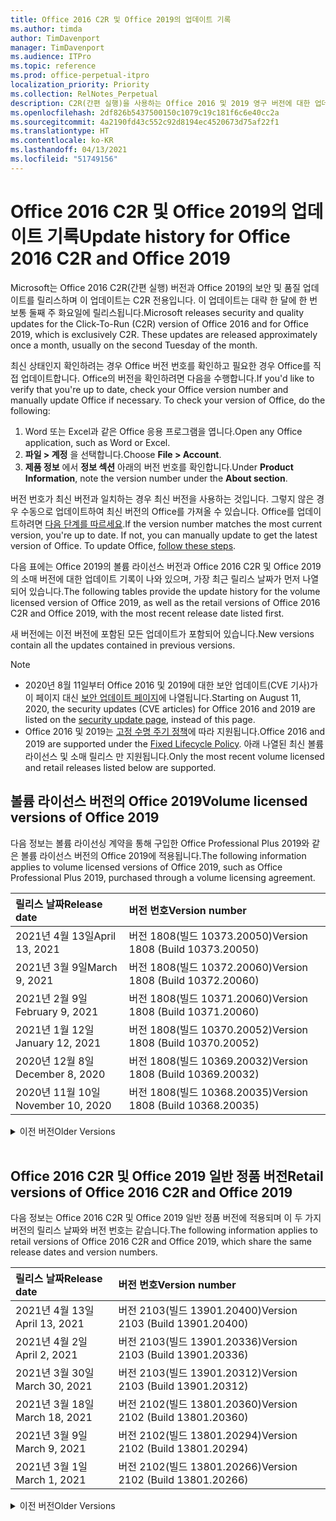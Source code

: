 ```yaml
---
title: Office 2016 C2R 및 Office 2019의 업데이트 기록
ms.author: timda
author: TimDavenport
manager: TimDavenport
ms.audience: ITPro
ms.topic: reference
ms.prod: office-perpetual-itpro
localization_priority: Priority
ms.collection: RelNotes_Perpetual
description: C2R(간편 실행)을 사용하는 Office 2016 및 2019 영구 버전에 대한 업데이트 기록을 IT 전문가에게 제공합니다.
ms.openlocfilehash: 2df826b5437500150c1079c19c181f6c6e40cc2a
ms.sourcegitcommit: 4a2190fd43c552c92d8194ec4520673d75af22f1
ms.translationtype: HT
ms.contentlocale: ko-KR
ms.lasthandoff: 04/13/2021
ms.locfileid: "51749156"
---
```

# <a name="update-history-for-office-2016-c2r-and-office-2019"></a><span data-ttu-id="89fa6-103">Office 2016 C2R 및 Office 2019의 업데이트 기록</span><span class="sxs-lookup"><span data-stu-id="89fa6-103">Update history for Office 2016 C2R and Office 2019</span></span>

<span data-ttu-id="89fa6-p101">Microsoft는 Office 2016 C2R(간편 실행) 버전과 Office 2019의 보안 및 품질 업데이트를 릴리스하며 이 업데이트는 C2R 전용입니다. 이 업데이트는 대략 한 달에 한 번 보통 둘째 주 화요일에 릴리스됩니다.</span><span class="sxs-lookup"><span data-stu-id="89fa6-p101">Microsoft releases security and quality updates for the Click-To-Run (C2R) version of Office 2016 and for Office 2019, which is exclusively C2R. These updates are released approximately once a month, usually on the second Tuesday of the month.</span></span>

<span data-ttu-id="89fa6-p102">최신 상태인지 확인하려는 경우 Office 버전 번호를 확인하고 필요한 경우 Office를 직접 업데이트합니다. Office의 버전을 확인하려면 다음을 수행합니다.</span><span class="sxs-lookup"><span data-stu-id="89fa6-p102">If you'd like to verify that you're up to date, check your Office version number and manually update Office if necessary. To check your version of Office, do the following:</span></span>

  1.    <span data-ttu-id="89fa6-108">Word 또는 Excel과 같은 Office 응용 프로그램을 엽니다.</span><span class="sxs-lookup"><span data-stu-id="89fa6-108">Open any Office application, such as Word or Excel.</span></span>
  2.    <span data-ttu-id="89fa6-109">**파일 > 계정** 을 선택합니다.</span><span class="sxs-lookup"><span data-stu-id="89fa6-109">Choose **File > Account**.</span></span>
  3.    <span data-ttu-id="89fa6-110">**제품 정보** 에서 **정보 섹션** 아래의 버전 번호를 확인합니다.</span><span class="sxs-lookup"><span data-stu-id="89fa6-110">Under **Product Information**, note the version number under the **About section**.</span></span>

<span data-ttu-id="89fa6-p103">버전 번호가 최신 버전과 일치하는 경우 최신 버전을 사용하는 것입니다. 그렇지 않은 경우 수동으로 업데이트하여 최신 버전의 Office를 가져올 수 있습니다. Office를 업데이트하려면 [다음 단계를 따르세요](https://support.office.com/article/2ab296f3-7f03-43a2-8e50-46de917611c5).</span><span class="sxs-lookup"><span data-stu-id="89fa6-p103">If the version number matches the most current version, you're up to date. If not, you can manually update to get the latest version of Office. To update Office, [follow these steps](https://support.office.com/article/2ab296f3-7f03-43a2-8e50-46de917611c5).</span></span>


<span data-ttu-id="89fa6-114">다음 표에는 Office 2019의 볼륨 라이선스 버전과 Office 2016 C2R 및 Office 2019의 소매 버전에 대한 업데이트 기록이 나와 있으며, 가장 최근 릴리스 날짜가 먼저 나열되어 있습니다.</span><span class="sxs-lookup"><span data-stu-id="89fa6-114">The following tables provide the update history for the volume licensed version of Office 2019, as well as the retail versions of Office 2016 C2R and Office 2019, with the most recent release date listed first.</span></span>

<span data-ttu-id="89fa6-115">새 버전에는 이전 버전에 포함된 모든 업데이트가 포함되어 있습니다.</span><span class="sxs-lookup"><span data-stu-id="89fa6-115">New versions contain all the updates contained in previous versions.</span></span>


 > [!NOTE]
> - <span data-ttu-id="89fa6-116">2020년 8월 11일부터 Office 2016 및 2019에 대한 보안 업데이트(CVE 기사)가 이 페이지 대신 [ 보안 업데이트 페이지](./microsoft365-apps-security-updates.md)에 나열됩니다.</span><span class="sxs-lookup"><span data-stu-id="89fa6-116">Starting on August 11, 2020, the security updates (CVE articles) for Office 2016 and 2019 are listed on the [security update page](./microsoft365-apps-security-updates.md), instead of this page.</span></span> 
> - <span data-ttu-id="89fa6-117">Office 2016 및 2019는 [고정 수명 주기 정책](/lifecycle/policies/fixed)에 따라 지원됩니다.</span><span class="sxs-lookup"><span data-stu-id="89fa6-117">Office 2016 and 2019 are supported under the [Fixed Lifecycle Policy](/lifecycle/policies/fixed).</span></span> <span data-ttu-id="89fa6-118">아래 나열된 최신 볼륨 라이선스 및 소매 릴리스 만 지원됩니다.</span><span class="sxs-lookup"><span data-stu-id="89fa6-118">Only the most recent volume licensed and retail releases listed below are supported.</span></span>


## <a name="volume-licensed-versions-of-office-2019"></a><span data-ttu-id="89fa6-119">볼륨 라이선스 버전의 Office 2019</span><span class="sxs-lookup"><span data-stu-id="89fa6-119">Volume licensed versions of Office 2019</span></span>
<span data-ttu-id="89fa6-120">다음 정보는 볼륨 라이선싱 계약을 통해 구입한 Office Professional Plus 2019와 같은 볼륨 라이선스 버전의 Office 2019에 적용됩니다.</span><span class="sxs-lookup"><span data-stu-id="89fa6-120">The following information applies to volume licensed versions of Office 2019, such as Office Professional Plus 2019, purchased through a volume licensing agreement.</span></span>

[//]: # (VL 테이블 시작 제거 안 함)


|<span data-ttu-id="89fa6-122">**릴리스 날짜**</span><span class="sxs-lookup"><span data-stu-id="89fa6-122">**Release date**</span></span>|<span data-ttu-id="89fa6-123">**버전 번호**</span><span class="sxs-lookup"><span data-stu-id="89fa6-123">**Version number**</span></span>|
|:-----|:-----|
|<span data-ttu-id="89fa6-124">2021년 4월 13일</span><span class="sxs-lookup"><span data-stu-id="89fa6-124">April 13, 2021</span></span>|<span data-ttu-id="89fa6-125">버전 1808(빌드 10373.20050)</span><span class="sxs-lookup"><span data-stu-id="89fa6-125">Version 1808 (Build 10373.20050)</span></span>|
|<span data-ttu-id="89fa6-126">2021년 3월 9일</span><span class="sxs-lookup"><span data-stu-id="89fa6-126">March 9, 2021</span></span>|<span data-ttu-id="89fa6-127">버전 1808(빌드 10372.20060)</span><span class="sxs-lookup"><span data-stu-id="89fa6-127">Version 1808 (Build 10372.20060)</span></span>|
|<span data-ttu-id="89fa6-128">2021년 2월 9일</span><span class="sxs-lookup"><span data-stu-id="89fa6-128">February 9, 2021</span></span>|<span data-ttu-id="89fa6-129">버전 1808(빌드 10371.20060)</span><span class="sxs-lookup"><span data-stu-id="89fa6-129">Version 1808 (Build 10371.20060)</span></span>|
|<span data-ttu-id="89fa6-130">2021년 1월 12일</span><span class="sxs-lookup"><span data-stu-id="89fa6-130">January 12, 2021</span></span>|<span data-ttu-id="89fa6-131">버전 1808(빌드 10370.20052)</span><span class="sxs-lookup"><span data-stu-id="89fa6-131">Version 1808 (Build 10370.20052)</span></span>|
|<span data-ttu-id="89fa6-132">2020년 12월 8일</span><span class="sxs-lookup"><span data-stu-id="89fa6-132">December 8, 2020</span></span>|<span data-ttu-id="89fa6-133">버전 1808(빌드 10369.20032)</span><span class="sxs-lookup"><span data-stu-id="89fa6-133">Version 1808 (Build 10369.20032)</span></span>|
|<span data-ttu-id="89fa6-134">2020년 11월 10일</span><span class="sxs-lookup"><span data-stu-id="89fa6-134">November 10, 2020</span></span>|<span data-ttu-id="89fa6-135">버전 1808(빌드 10368.20035)</span><span class="sxs-lookup"><span data-stu-id="89fa6-135">Version 1808 (Build 10368.20035)</span></span>|


[//]: # (VL TABLE END를 제거하지 마십시오.)

<details>
<summary><span data-ttu-id="89fa6-137">이전 버전</span><span class="sxs-lookup"><span data-stu-id="89fa6-137">Older Versions</span></span></summary>
 

[//]: # (VL 오래된 테이블 시작)을(를) 제거하지 마십시오.


|<span data-ttu-id="89fa6-139">**릴리스 날짜**</span><span class="sxs-lookup"><span data-stu-id="89fa6-139">**Release date**</span></span>|<span data-ttu-id="89fa6-140">**버전 번호**</span><span class="sxs-lookup"><span data-stu-id="89fa6-140">**Version number**</span></span>|
|:-----|:-----|
|<span data-ttu-id="89fa6-141">2020년 10월 13일</span><span class="sxs-lookup"><span data-stu-id="89fa6-141">October 13, 2020</span></span>|<span data-ttu-id="89fa6-142">버전 1808(빌드 10367.20048)</span><span class="sxs-lookup"><span data-stu-id="89fa6-142">Version 1808 (Build 10367.20048)</span></span>|
|<span data-ttu-id="89fa6-143">2020년 9월 8일</span><span class="sxs-lookup"><span data-stu-id="89fa6-143">September 8, 2020</span></span>|<span data-ttu-id="89fa6-144">버전 1808(빌드 10366.20016)</span><span class="sxs-lookup"><span data-stu-id="89fa6-144">Version 1808 (Build 10366.20016)</span></span>|
|<span data-ttu-id="89fa6-145">2020년 8월 11일</span><span class="sxs-lookup"><span data-stu-id="89fa6-145">August 11, 2020</span></span>|<span data-ttu-id="89fa6-146">버전 1808(빌드 10364.20059)</span><span class="sxs-lookup"><span data-stu-id="89fa6-146">Version 1808 (Build 10364.20059)</span></span>|
|<span data-ttu-id="89fa6-147">2020년 7월 14일</span><span class="sxs-lookup"><span data-stu-id="89fa6-147">July 14, 2020</span></span>   |<span data-ttu-id="89fa6-148">버전 1808(빌드 10363.20015)</span><span class="sxs-lookup"><span data-stu-id="89fa6-148">Version 1808 (Build 10363.20015)</span></span>  |
|<span data-ttu-id="89fa6-149">2020년 6월 9일</span><span class="sxs-lookup"><span data-stu-id="89fa6-149">June 9, 2020</span></span>   |<span data-ttu-id="89fa6-150">버전 1808(빌드 10361.20002)</span><span class="sxs-lookup"><span data-stu-id="89fa6-150">Version 1808 (Build 10361.20002)</span></span>  |
|<span data-ttu-id="89fa6-151">2020년 5월 12일</span><span class="sxs-lookup"><span data-stu-id="89fa6-151">May 12, 2020</span></span>   |<span data-ttu-id="89fa6-152">버전 1808(빌드 10359.20023)</span><span class="sxs-lookup"><span data-stu-id="89fa6-152">Version 1808 (Build 10359.20023)</span></span>  |
|<span data-ttu-id="89fa6-153">2020년 4월 14일</span><span class="sxs-lookup"><span data-stu-id="89fa6-153">April 14, 2020</span></span>   |<span data-ttu-id="89fa6-154">버전 1808(빌드 10358.20061)</span><span class="sxs-lookup"><span data-stu-id="89fa6-154">Version 1808 (Build 10358.20061)</span></span>  |
|<span data-ttu-id="89fa6-155">2020년 3월 10일</span><span class="sxs-lookup"><span data-stu-id="89fa6-155">March 10, 2020</span></span>   |<span data-ttu-id="89fa6-156">버전 1808 (빌드 10357.20081)</span><span class="sxs-lookup"><span data-stu-id="89fa6-156">Version 1808 (Build 10357.20081)</span></span>  |
|<span data-ttu-id="89fa6-157">2020년 2월 11일</span><span class="sxs-lookup"><span data-stu-id="89fa6-157">February 11, 2020</span></span>   |<span data-ttu-id="89fa6-158">버전 1808 (빌드 10356.20006)</span><span class="sxs-lookup"><span data-stu-id="89fa6-158">Version 1808 (Build 10356.20006)</span></span>  |


[//]: # (VL 오래된 테이블 종료)를 제거하지 마십시오.

</details>


<br/>

## <a name="retail-versions-of-office-2016-c2r-and-office-2019"></a><span data-ttu-id="89fa6-160">Office 2016 C2R 및 Office 2019 일반 정품 버전</span><span class="sxs-lookup"><span data-stu-id="89fa6-160">Retail versions of Office 2016 C2R and Office 2019</span></span>
<span data-ttu-id="89fa6-161">다음 정보는 Office 2016 C2R 및 Office 2019 일반 정품 버전에 적용되며 이 두 가지 버전의 릴리스 날짜와 버전 번호는 같습니다.</span><span class="sxs-lookup"><span data-stu-id="89fa6-161">The following information applies to retail versions of Office 2016 C2R and Office 2019, which share the same release dates and version numbers.</span></span>

[//]: # (VL 테이블 시작 제거 안 함)


|<span data-ttu-id="89fa6-163">**릴리스 날짜**</span><span class="sxs-lookup"><span data-stu-id="89fa6-163">**Release date**</span></span>|<span data-ttu-id="89fa6-164">**버전 번호**</span><span class="sxs-lookup"><span data-stu-id="89fa6-164">**Version number**</span></span>|
|:-----|:-----|
|<span data-ttu-id="89fa6-165">2021년 4월 13일</span><span class="sxs-lookup"><span data-stu-id="89fa6-165">April 13, 2021</span></span>|<span data-ttu-id="89fa6-166">버전 2103(빌드 13901.20400)</span><span class="sxs-lookup"><span data-stu-id="89fa6-166">Version 2103 (Build 13901.20400)</span></span>|
|<span data-ttu-id="89fa6-167">2021년 4월 2일</span><span class="sxs-lookup"><span data-stu-id="89fa6-167">April 2, 2021</span></span>|<span data-ttu-id="89fa6-168">버전 2103(빌드 13901.20336)</span><span class="sxs-lookup"><span data-stu-id="89fa6-168">Version 2103 (Build 13901.20336)</span></span>|
|<span data-ttu-id="89fa6-169">2021년 3월 30일</span><span class="sxs-lookup"><span data-stu-id="89fa6-169">March 30, 2021</span></span>|<span data-ttu-id="89fa6-170">버전 2103(빌드 13901.20312)</span><span class="sxs-lookup"><span data-stu-id="89fa6-170">Version 2103 (Build 13901.20312)</span></span>|
|<span data-ttu-id="89fa6-171">2021년 3월 18일</span><span class="sxs-lookup"><span data-stu-id="89fa6-171">March 18, 2021</span></span>|<span data-ttu-id="89fa6-172">버전 2102(빌드 13801.20360)</span><span class="sxs-lookup"><span data-stu-id="89fa6-172">Version 2102 (Build 13801.20360)</span></span>|
|<span data-ttu-id="89fa6-173">2021년 3월 9일</span><span class="sxs-lookup"><span data-stu-id="89fa6-173">March 9, 2021</span></span>|<span data-ttu-id="89fa6-174">버전 2102(빌드 13801.20294)</span><span class="sxs-lookup"><span data-stu-id="89fa6-174">Version 2102 (Build 13801.20294)</span></span>|
|<span data-ttu-id="89fa6-175">2021년 3월 1일</span><span class="sxs-lookup"><span data-stu-id="89fa6-175">March 1, 2021</span></span>|<span data-ttu-id="89fa6-176">버전 2102(빌드 13801.20266)</span><span class="sxs-lookup"><span data-stu-id="89fa6-176">Version 2102 (Build 13801.20266)</span></span>|


[//]: # (VL 테이블 시작 제거 안 함)

<details>
<summary><span data-ttu-id="89fa6-178">이전 버전</span><span class="sxs-lookup"><span data-stu-id="89fa6-178">Older Versions</span></span></summary>
 

[//]: # (VL 테이블 시작 제거 안 함)


|<span data-ttu-id="89fa6-180">**릴리스 날짜**</span><span class="sxs-lookup"><span data-stu-id="89fa6-180">**Release date**</span></span>|<span data-ttu-id="89fa6-181">**버전 번호**</span><span class="sxs-lookup"><span data-stu-id="89fa6-181">**Version number**</span></span>|
|:-----|:-----|
|<span data-ttu-id="89fa6-182">2021년 2월 16일</span><span class="sxs-lookup"><span data-stu-id="89fa6-182">February 16, 2021</span></span>|<span data-ttu-id="89fa6-183">버전 2101(빌드 13628.20448)</span><span class="sxs-lookup"><span data-stu-id="89fa6-183">Version 2101 (Build 13628.20448)</span></span>|
|<span data-ttu-id="89fa6-184">2021년 2월 9일</span><span class="sxs-lookup"><span data-stu-id="89fa6-184">February 9, 2021</span></span>|<span data-ttu-id="89fa6-185">버전 2101(빌드 13628.20380)</span><span class="sxs-lookup"><span data-stu-id="89fa6-185">Version 2101 (Build 13628.20380)</span></span>|
|<span data-ttu-id="89fa6-186">2021년 1월 26일</span><span class="sxs-lookup"><span data-stu-id="89fa6-186">January 26, 2021</span></span>|<span data-ttu-id="89fa6-187">버전 2101(빌드 13628.20274)</span><span class="sxs-lookup"><span data-stu-id="89fa6-187">Version 2101 (Build 13628.20274)</span></span>|
|<span data-ttu-id="89fa6-188">2021년 1월 21일</span><span class="sxs-lookup"><span data-stu-id="89fa6-188">January 21, 2021</span></span>|<span data-ttu-id="89fa6-189">버전 2012(빌드 13530.20440)</span><span class="sxs-lookup"><span data-stu-id="89fa6-189">Version 2012 (Build 13530.20440)</span></span>|
|<span data-ttu-id="89fa6-190">2021년 1월 12일</span><span class="sxs-lookup"><span data-stu-id="89fa6-190">January 12, 2021</span></span>|<span data-ttu-id="89fa6-191">버전 2012(빌드 13530.20376)</span><span class="sxs-lookup"><span data-stu-id="89fa6-191">Version 2012 (Build 13530.20376)</span></span>|
|<span data-ttu-id="89fa6-192">2021년 1월 5일</span><span class="sxs-lookup"><span data-stu-id="89fa6-192">January 5, 2021</span></span>|<span data-ttu-id="89fa6-193">버전 2012(빌드 13530.20316)</span><span class="sxs-lookup"><span data-stu-id="89fa6-193">Version 2012 (Build 13530.20316)</span></span>|
|<span data-ttu-id="89fa6-194">2020년 12월 21일</span><span class="sxs-lookup"><span data-stu-id="89fa6-194">December 21, 2020</span></span>|<span data-ttu-id="89fa6-195">버전 2011(빌드 13426.20404)</span><span class="sxs-lookup"><span data-stu-id="89fa6-195">Version 2011 (Build 13426.20404)</span></span>|
|<span data-ttu-id="89fa6-196">2020년 12월 8일</span><span class="sxs-lookup"><span data-stu-id="89fa6-196">December 8, 2020</span></span>|<span data-ttu-id="89fa6-197">버전 2011(빌드 13426.20332)</span><span class="sxs-lookup"><span data-stu-id="89fa6-197">Version 2011 (Build 13426.20332)</span></span>|
|<span data-ttu-id="89fa6-198">2020년 12월 2일</span><span class="sxs-lookup"><span data-stu-id="89fa6-198">December 2, 2020</span></span>|<span data-ttu-id="89fa6-199">버전 2011(빌드 13426.20308)</span><span class="sxs-lookup"><span data-stu-id="89fa6-199">Version 2011 (Build 13426.20308)</span></span>|
|<span data-ttu-id="89fa6-200">2020년 11월 30일</span><span class="sxs-lookup"><span data-stu-id="89fa6-200">November 30, 2020</span></span>|<span data-ttu-id="89fa6-201">버전 2011(빌드 13426.20294)</span><span class="sxs-lookup"><span data-stu-id="89fa6-201">Version 2011 (Build 13426.20294)</span></span>|
|<span data-ttu-id="89fa6-202">2020년 11월 23일</span><span class="sxs-lookup"><span data-stu-id="89fa6-202">November 23, 2020</span></span>|<span data-ttu-id="89fa6-203">버전 2011(빌드 13426.20274)</span><span class="sxs-lookup"><span data-stu-id="89fa6-203">Version 2011 (Build 13426.20274)</span></span>|
|<span data-ttu-id="89fa6-204">2020년 11월 17일</span><span class="sxs-lookup"><span data-stu-id="89fa6-204">November 17, 2020</span></span>|<span data-ttu-id="89fa6-205">버전 2010(빌드 13328.20408)</span><span class="sxs-lookup"><span data-stu-id="89fa6-205">Version 2010 (Build 13328.20408)</span></span>|
|<span data-ttu-id="89fa6-206">2020년 11월 10일</span><span class="sxs-lookup"><span data-stu-id="89fa6-206">November 10, 2020</span></span>|<span data-ttu-id="89fa6-207">버전 2010(빌드 13328.20356)</span><span class="sxs-lookup"><span data-stu-id="89fa6-207">Version 2010 (Build 13328.20356)</span></span>|
|<span data-ttu-id="89fa6-208">2020년 10월 27일</span><span class="sxs-lookup"><span data-stu-id="89fa6-208">October 27, 2020</span></span>|<span data-ttu-id="89fa6-209">버전 2010(빌드 13328.20292)</span><span class="sxs-lookup"><span data-stu-id="89fa6-209">Version 2010 (Build 13328.20292)</span></span>|
|<span data-ttu-id="89fa6-210">2020년 10월 21일</span><span class="sxs-lookup"><span data-stu-id="89fa6-210">October 21, 2020</span></span>|<span data-ttu-id="89fa6-211">버전 2009(빌드 13231.20418)</span><span class="sxs-lookup"><span data-stu-id="89fa6-211">Version 2009 (Build 13231.20418)</span></span>|
|<span data-ttu-id="89fa6-212">2020년 10월 13일</span><span class="sxs-lookup"><span data-stu-id="89fa6-212">October 13, 2020</span></span>|<span data-ttu-id="89fa6-213">버전 2009(빌드 13231.20390)</span><span class="sxs-lookup"><span data-stu-id="89fa6-213">Version 2009 (Build 13231.20390)</span></span>|
|<span data-ttu-id="89fa6-214">2020년 10월 8일</span><span class="sxs-lookup"><span data-stu-id="89fa6-214">October 8, 2020</span></span>|<span data-ttu-id="89fa6-215">버전 2009(빌드 13231.20368)</span><span class="sxs-lookup"><span data-stu-id="89fa6-215">Version 2009 (Build 13231.20368)</span></span>|
|<span data-ttu-id="89fa6-216">2020년 9월 28일</span><span class="sxs-lookup"><span data-stu-id="89fa6-216">September 28, 2020</span></span>|<span data-ttu-id="89fa6-217">버전 2009(빌드 13231.20262)</span><span class="sxs-lookup"><span data-stu-id="89fa6-217">Version 2009 (Build 13231.20262)</span></span>|
|<span data-ttu-id="89fa6-218">2020년 9월 22일</span><span class="sxs-lookup"><span data-stu-id="89fa6-218">September 22, 2020</span></span>|<span data-ttu-id="89fa6-219">버전 2008(빌드 13127.20508)</span><span class="sxs-lookup"><span data-stu-id="89fa6-219">Version 2008 (Build 13127.20508)</span></span>|
|<span data-ttu-id="89fa6-220">2020년 9월 9일</span><span class="sxs-lookup"><span data-stu-id="89fa6-220">September 9, 2020</span></span>|<span data-ttu-id="89fa6-221">버전 2008(빌드 13127.20408)</span><span class="sxs-lookup"><span data-stu-id="89fa6-221">Version 2008 (Build 13127.20408)</span></span>|
|<span data-ttu-id="89fa6-222">2020년 8월 31일</span><span class="sxs-lookup"><span data-stu-id="89fa6-222">August 31, 2020</span></span>|<span data-ttu-id="89fa6-223">버전 2008(빌드 13127.20296)</span><span class="sxs-lookup"><span data-stu-id="89fa6-223">Version 2008 (Build 13127.20296)</span></span>|
|<span data-ttu-id="89fa6-224">2020년 8월 25일</span><span class="sxs-lookup"><span data-stu-id="89fa6-224">August 25, 2020</span></span>|<span data-ttu-id="89fa6-225">버전 2007(빌드 13029.20460)</span><span class="sxs-lookup"><span data-stu-id="89fa6-225">Version 2007 (Build 13029.20460)</span></span>|
|<span data-ttu-id="89fa6-226">2020년 8월 11일</span><span class="sxs-lookup"><span data-stu-id="89fa6-226">August 11, 2020</span></span>|<span data-ttu-id="89fa6-227">버전 2007(빌드 13029.20344)</span><span class="sxs-lookup"><span data-stu-id="89fa6-227">Version 2007 (Build 13029.20344)</span></span>|
|<span data-ttu-id="89fa6-228">2020년 7월 30일</span><span class="sxs-lookup"><span data-stu-id="89fa6-228">July 30, 2020</span></span>|<span data-ttu-id="89fa6-229">버전 2007(빌드 13029.20308)</span><span class="sxs-lookup"><span data-stu-id="89fa6-229">Version 2007 (Build 13029.20308)</span></span>  |
|<span data-ttu-id="89fa6-230">2020년 7월 28일</span><span class="sxs-lookup"><span data-stu-id="89fa6-230">July 28, 2020</span></span>|<span data-ttu-id="89fa6-231">버전 2006(빌드 13001.20498)</span><span class="sxs-lookup"><span data-stu-id="89fa6-231">Version 2006 (Build 13001.20498)</span></span>  |
|<span data-ttu-id="89fa6-232">2020년 7월 14일</span><span class="sxs-lookup"><span data-stu-id="89fa6-232">July 14, 2020</span></span>|<span data-ttu-id="89fa6-233">버전 2006(빌드 13001.20384)</span><span class="sxs-lookup"><span data-stu-id="89fa6-233">Version 2006 (Build 13001.20384)</span></span>  |
|<span data-ttu-id="89fa6-234">2020년 6월 30일</span><span class="sxs-lookup"><span data-stu-id="89fa6-234">June 30, 2020</span></span>|<span data-ttu-id="89fa6-235">버전 2006(빌드 13001.20266)</span><span class="sxs-lookup"><span data-stu-id="89fa6-235">Version 2006 (Build 13001.20266)</span></span>  |
|<span data-ttu-id="89fa6-236">2020년 6월 24일</span><span class="sxs-lookup"><span data-stu-id="89fa6-236">June 24, 2020</span></span>|<span data-ttu-id="89fa6-237">버전 2005(빌드 12827.20470)</span><span class="sxs-lookup"><span data-stu-id="89fa6-237">Version 2005 (Build 12827.20470)</span></span>  |
|<span data-ttu-id="89fa6-238">2020년 6월 9일</span><span class="sxs-lookup"><span data-stu-id="89fa6-238">June 9, 2020</span></span>|<span data-ttu-id="89fa6-239">버전 2005(빌드 12827.20336)</span><span class="sxs-lookup"><span data-stu-id="89fa6-239">Version 2005 (Build 12827.20336)</span></span>  |
|<span data-ttu-id="89fa6-240">2020년 6월 2일</span><span class="sxs-lookup"><span data-stu-id="89fa6-240">June 2, 2020</span></span>|<span data-ttu-id="89fa6-241">버전 2005(빌드 12827.20268)</span><span class="sxs-lookup"><span data-stu-id="89fa6-241">Version 2005 (Build 12827.20268)</span></span>  |
|<span data-ttu-id="89fa6-242">2020년 5월 21일</span><span class="sxs-lookup"><span data-stu-id="89fa6-242">May 21, 2020</span></span>|<span data-ttu-id="89fa6-243">버전 2004(빌드 12730.20352)</span><span class="sxs-lookup"><span data-stu-id="89fa6-243">Version 2004 (Build 12730.20352)</span></span>  |
|<span data-ttu-id="89fa6-244">2020년 5월 12일</span><span class="sxs-lookup"><span data-stu-id="89fa6-244">May 12, 2020</span></span>|<span data-ttu-id="89fa6-245">버전 2004(버전 12730.20270)</span><span class="sxs-lookup"><span data-stu-id="89fa6-245">Version 2004 (Build 12730.20270)</span></span>  |
|<span data-ttu-id="89fa6-246">2020년 5월 4일</span><span class="sxs-lookup"><span data-stu-id="89fa6-246">May 4, 2020</span></span>|<span data-ttu-id="89fa6-247">버전 2004(빌드 12730.20250)</span><span class="sxs-lookup"><span data-stu-id="89fa6-247">Version 2004 (Build 12730.20250)</span></span>  |
|<span data-ttu-id="89fa6-248">2020년 4월 29일</span><span class="sxs-lookup"><span data-stu-id="89fa6-248">April 29, 2020</span></span>|<span data-ttu-id="89fa6-249">버전 2004(빌드 12730.20236)</span><span class="sxs-lookup"><span data-stu-id="89fa6-249">Version 2004 (Build 12730.20236)</span></span>  |
|<span data-ttu-id="89fa6-250">2020년 4월 15일</span><span class="sxs-lookup"><span data-stu-id="89fa6-250">April 15, 2020</span></span>|<span data-ttu-id="89fa6-251">버전 2003(빌드 12624.20466)</span><span class="sxs-lookup"><span data-stu-id="89fa6-251">Version 2003 (Build 12624.20466)</span></span>  |
|<span data-ttu-id="89fa6-252">2020년 4월 14일</span><span class="sxs-lookup"><span data-stu-id="89fa6-252">April 14, 2020</span></span>|<span data-ttu-id="89fa6-253">버전 2003(빌드 12624.20442)</span><span class="sxs-lookup"><span data-stu-id="89fa6-253">Version 2003 (Build 12624.20442)</span></span>  |
|<span data-ttu-id="89fa6-254">2020년 3월 31일</span><span class="sxs-lookup"><span data-stu-id="89fa6-254">March 31, 2020</span></span>|<span data-ttu-id="89fa6-255">버전 2003(빌드 12624.20382)</span><span class="sxs-lookup"><span data-stu-id="89fa6-255">Version 2003 (Build 12624.20382)</span></span>  |
|<span data-ttu-id="89fa6-256">2020년 3월 25일</span><span class="sxs-lookup"><span data-stu-id="89fa6-256">March 25, 2020</span></span>|<span data-ttu-id="89fa6-257">버전 2003 (빌드 12624.20320)</span><span class="sxs-lookup"><span data-stu-id="89fa6-257">Version 2003 (Build 12624.20320)</span></span>  |
|<span data-ttu-id="89fa6-258">2020년 3월 10일</span><span class="sxs-lookup"><span data-stu-id="89fa6-258">March 10, 2020</span></span>|<span data-ttu-id="89fa6-259">버전 2002 (빌드 12527.20278)</span><span class="sxs-lookup"><span data-stu-id="89fa6-259">Version 2002 (Build 12527.20278)</span></span>  |
|<span data-ttu-id="89fa6-260">2020년 3월 1일</span><span class="sxs-lookup"><span data-stu-id="89fa6-260">March 1, 2020</span></span>   |<span data-ttu-id="89fa6-261">버전 2002 (빌드 12527.20242)</span><span class="sxs-lookup"><span data-stu-id="89fa6-261">Version 2002 (Build 12527.20242)</span></span>  |


[//]: # (VL 테이블 종료제거 안 함)


</details>